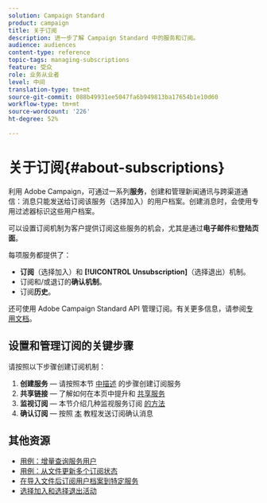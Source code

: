 ```yaml
---
solution: Campaign Standard
product: campaign
title: 关于订阅
description: 进一步了解 Campaign Standard 中的服务和订阅。
audience: audiences
content-type: reference
topic-tags: managing-subscriptions
feature: 受众
role: 业务从业者
level: 中间
translation-type: tm+mt
source-git-commit: 088b49931ee5047fa6b949813ba17654b1e10d60
workflow-type: tm+mt
source-wordcount: '226'
ht-degree: 52%

---
```



# 关于订阅{#about-subscriptions}

利用 Adobe Campaign，可通过一系列&#x200B;**服务**，创建和管理新闻通讯与跨渠道通信：消息只能发送给订阅该服务（选择加入）的用户档案。创建消息时，会使用专用过滤器标识这些用户档案。

可以设置订阅机制为客户提供订阅这些服务的机会，尤其是通过&#x200B;**电子邮件**&#x200B;和&#x200B;**登陆页面**。

每项服务都提供了：

* **订阅**（选择加入）和 **[!UICONTROL Unsubscription]**（选择退出）机制。
* 订阅和/或退订的&#x200B;**确认机制**。
* 订阅&#x200B;**历史**。

还可使用 Adobe Campaign Standard API 管理订阅。有关更多信息，请参阅[专用文档](../../api/using/creating-a-service.md)。

## 设置和管理订阅的关键步骤

请按照以下步骤创建订阅机制：

1. **创建服务**  — 请按照本节 [中描述](../../audiences/using/creating-a-service.md) 的步骤创建订阅服务
1. **共享链接**  — 了解如何在本页中提升和 [共享服务](../../audiences/using/promoting-a-service.md)
1. **监视订阅**  — 本节介绍几种监视服务订阅 [的方法](../../audiences/using/monitoring-subscriptions.md)
1. **确认订阅**  — 按照 [本](../../audiences/using/confirming-subscription-to-a-service.md) 教程发送订阅确认消息

## 其他资源

* [用例：增量查询服务用户](../../automating/using/incremental-query-on-subscribers.md)
* [用例：从文件更新多个订阅状态](../../automating/using/updating-subscriptions-from-file.md)
* [在导入文件后订阅用户档案到特定服务](../../automating/using/subscribing-profiles-from-file.md)
* [选择加入和选择退出活动](../../audiences/using/about-opt-in-and-opt-out-in-campaign.md)
